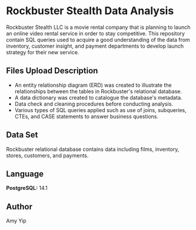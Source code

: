 # Rockbuster Stealth Data Analysis
Rockbuster Stealth LLC is a movie rental company that is planning to launch an online video rental service in order to stay competitive.
This repository contain SQL queries used to acquire a good understanding of the data from inventory, customer insight, and payment departments to develop launch strategy for their new service.

## Files Upload Description
* An entity relationship diagram (ERD) was created to illustrate the relationships between the tables in Rockbuster's relational database.
* A data dictionary was created to catalogue the database's metadata.
* Data check and cleaning procedures before conducting analysis.
* Various types of SQL queries applied such as use of joins, subqueries, CTEs, and CASE statements to answer business questions.


## Data Set
Rockbuster relational database contains data including films, inventory, stores, customers, and payments.

## Language
**PostgreSQL:** 14.1

## Author
Amy Yip
